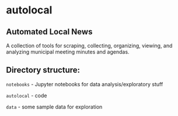 # autolocal
## Automated Local News
A collection of tools for scraping, collecting, organizing, viewing, and analyzing municipal meeting minutes and agendas.

## Directory structure:
`notebooks` - Jupyter notebooks for data analysis/exploratory stuff

`autolocal` - code

`data` - some sample data for exploration
